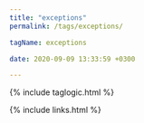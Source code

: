 ```yaml
---
title: "exceptions"
permalink: /tags/exceptions/

tagName: exceptions

date: 2020-09-09 13:33:59 +0300

---
```


{% include taglogic.html %}

{% include links.html %}
